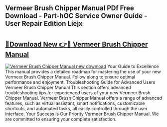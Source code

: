 ## Vermeer Brush Chipper Manual PDf Free Download - Part-hOC Service Owner Guide - User Repair Edition Liejx

# <h2><a href="http://bc6448.oget.top/?id=Vermeer+Brush+Chipper+Manual">🔗Download New 👉🔴 Vermeer Brush Chipper Manual</a></h2>

[![Vermeer Brush Chipper Manual new download](https://i.imgur.com/5g1atiW.png)](http://bc6448.oget.top/?id=Vermeer+Brush+Chipper+Manual)
Your Guide to Excellence This manual provides a detailed roadmap for mastering the use of your new Vermeer Brush Chipper Manual. Follow along to ensure optimal performance and enjoyment. Troubleshooting Guide for Advanced Users Vermeer Brush Chipper Manual This section offers advanced troubleshooting tips for experienced users of your new Vermeer Brush Chipper Manual. Vermeer Brush Chipper Manual offers a range of advanced features, such as virtual assistant, smart notifications, customizable shortcuts, and automated tasks, all easily controlled through the user interface. Your Success is Our Priority Vermeer Brush Chipper Manual. We are committed to ensuring your complete satisfaction.
